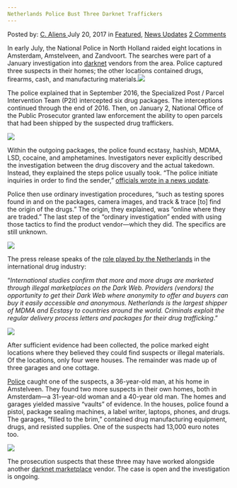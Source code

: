 ```yaml
---
Netherlands Police Bust Three Darknet Traffickers
---
```

<article class="post-listing post-21441 post type-post status-publish format-standard has-post-thumbnail hentry category-deepdot-news category-news-updates tag-bust tag-darknet tag-netherlands tag-police tag-traffickers">
    <div class="post-inner">
    <p class="post-meta">
    <span>Posted by: <a href="https://www.deepdotweb.com/author/caliens/" title="">C. Aliens </a></span>
    <span>July 20, 2017</span>
    <span>in <a href="https://www.deepdotweb.com/category/deepdot-news/" rel="category tag">Featured</a>, <a href="https://www.deepdotweb.com/category/news-updates/" rel="category tag">News Updates</a></span>
    <span><a href="https://www.deepdotweb.com/2017/07/20/netherlands-police-bust-three-darknet-traffickers/#comments">2 Comments</a></span>
    </p>
    <div class="clear"></div>
    <div class="entry">
    <p>In early July, the National Police in North Holland raided eight locations in Amsterdam, Amstelveen, and Zandvoort. The searches were part of a January investigation into <a href="https://www.deepdotweb.com/tag/darknet/">darknet</a> vendors from the area. Police captured three suspects in their homes; the other locations contained drugs, firearms, cash, and manufacturing materials.<img class="wp-image-21448 aligncenter" src="https://www.deepdotweb.com/wp-content/uploads/2017/07/word-image-109.jpeg" srcset="https://www.deepdotweb.com/wp-content/uploads/2017/07/word-image-109.jpeg 660w, https://www.deepdotweb.com/wp-content/uploads/2017/07/word-image-109-300x136.jpeg 300w, https://www.deepdotweb.com/wp-content/uploads/2017/07/word-image-109-272x125.jpeg 272w" sizes="(max-width: 660px) 100vw, 660px" /></p>
    <p>The police explained that in September 2016, the Specialized Post / Parcel Intervention Team (P2it) intercepted six drug packages. The interceptions continued through the end of 2016. Then, on January 2, National Office of the Public Prosecutor granted law enforcement the ability to open parcels that had been shipped by the suspected drug traffickers.</p>
    <p><img class="wp-image-21449 aligncenter" src="https://www.deepdotweb.com/wp-content/uploads/2017/07/word-image-110.jpeg" srcset="https://www.deepdotweb.com/wp-content/uploads/2017/07/word-image-110.jpeg 800w, https://www.deepdotweb.com/wp-content/uploads/2017/07/word-image-110-300x169.jpeg 300w" sizes="(max-width: 800px) 100vw, 800px" /></p>
    <p>Within the outgoing packages, the police found ecstasy, hashish, MDMA, LSD, cocaine, and amphetamines. Investigators never explicitly described the investigation between the drug discovery and the actual takedown. Instead, they explained the steps police usually took. “The police initiate inquiries in order to find the sender,” <a href="https://www.politie.nl/nieuws/2017/juli/4/11-drie-aanhoudingen-in-onderzoek-naar-verzenden-van-postpakketten-met-drugs.html">officials wrote in a news update</a>.</p>
    <p>Police then use ordinary investigation procedures, “such as testing spores found in and on the packages, camera images, and track &amp; trace [to] find the origin of the drugs.” The origin, they explained, was “online where they are traded.” The last step of the “ordinary investigation” ended with using those tactics to find the product vendor—which they did. The specifics are still unknown.</p>
    <p><img class="wp-image-21450 aligncenter" src="https://www.deepdotweb.com/wp-content/uploads/2017/07/word-image-111.jpeg" srcset="https://www.deepdotweb.com/wp-content/uploads/2017/07/word-image-111.jpeg 800w, https://www.deepdotweb.com/wp-content/uploads/2017/07/word-image-111-300x169.jpeg 300w" sizes="(max-width: 800px) 100vw, 800px" /></p>
    <p>The press release speaks of the <a href="https://www.deepdotweb.com/2017/06/08/officials-blame-netherlands-mdma-meth-influx/">role played by the Netherlands</a> in the international drug industry:</p>
    <p>“<em>International studies confirm that more and more drugs are marketed through illegal marketplaces on the Dark Web. Providers (vendors) the opportunity to get their Dark Web where anonymity to offer and buyers can buy it easily accessible and anonymous. Netherlands is the largest shipper of MDMA and Ecstasy to countries around the world. Criminals exploit the regular delivery process letters and packages for their drug trafficking</em>.”</p>
    <p><img class="wp-image-21451 aligncenter" src="https://www.deepdotweb.com/wp-content/uploads/2017/07/word-image-112.jpeg" srcset="https://www.deepdotweb.com/wp-content/uploads/2017/07/word-image-112.jpeg 800w, https://www.deepdotweb.com/wp-content/uploads/2017/07/word-image-112-300x169.jpeg 300w" sizes="(max-width: 800px) 100vw, 800px" /></p>
    <p>After sufficient evidence had been collected, the police marked eight locations where they believed they could find suspects or illegal materials. Of the locations, only four were houses. The remainder was made up of three garages and one cottage.</p>
    <p><a href="https://www.deepdotweb.com/tag/police/">Police</a> caught one of the suspects, a 36-year-old man, at his home in Amstelveen. They found two more suspects in their own homes, both in Amsterdam—a 31-year-old woman and a 40-year old man. The homes and garages yielded massive “vaults” of evidence. In the houses, police found a pistol, package sealing machines, a label writer, laptops, phones, and drugs. The garages, “filled to the brim,” contained drug manufacturing equipment, drugs, and resisted supplies. One of the suspects had 13,000 euro notes too.</p>
    <p><img class="wp-image-21452 aligncenter" src="https://www.deepdotweb.com/wp-content/uploads/2017/07/word-image-113.jpeg" srcset="https://www.deepdotweb.com/wp-content/uploads/2017/07/word-image-113.jpeg 800w, https://www.deepdotweb.com/wp-content/uploads/2017/07/word-image-113-300x165.jpeg 300w" sizes="(max-width: 800px) 100vw, 800px" /></p>
    <p>The prosecution suspects that these three may have worked alongside another <a href="https://www.deepdotweb.com/2013/10/28/updated-llist-of-hidden-marketplaces-tor-i2p/">darknet marketplace</a> vendor. The case is open and the investigation is ongoing.</p>
    </div>
    <span style="display:none"><a href="https://www.deepdotweb.com/tag/bust/" rel="tag">bust</a> <a href="https://www.deepdotweb.com/tag/darknet/" rel="tag">darknet</a> <a href="https://www.deepdotweb.com/tag/netherlands/" rel="tag">netherlands</a> <a href="https://www.deepdotweb.com/tag/police/" rel="tag">police</a> <a href="https://www.deepdotweb.com/tag/traffickers/" rel="tag">traffickers</a></span> <span style="display:none" class="updated">2017-07-20</span>
    <div style="display:none" class="vcard author" itemprop="author" itemscope itemtype="http://schema.org/Person"><strong class="fn" itemprop="name"><a href="https://www.deepdotweb.com/author/caliens/" title="Posts by C. Aliens" rel="author">C. Aliens</a></strong></div>
    </div>
</article>

